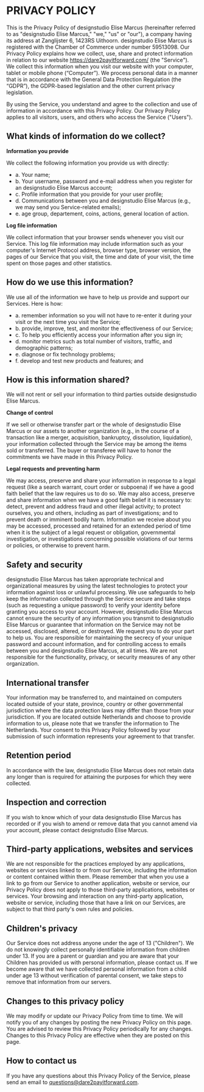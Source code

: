 # PRIVACY POLICY
This is the Privacy Policy of designstudio Elise Marcus (hereinafter referred to as "designstudio Elise Marcus," "we," "us" or "our"), a company having its address at Zanglijster 6, 1423RS Uithoorn. designstudio Elise Marcus is registered with the Chamber of Commerce under number 59513098. Our Privacy Policy explains how we collect, use, share and protect information in relation to our website https://dare2payitforward.com/ (the "Service"). We collect this information when you visit our website with your computer, tablet or mobile phone (“Computer”). We process personal data in a manner that is in accordance with the General Data Protection Regulation (the “GDPR”), the GDPR-based legislation and the other current privacy legislation.

By using the Service, you understand and agree to the collection and use of information in accordance with this Privacy Policy. Our Privacy Policy applies to all visitors, users, and others who access the Service ("Users").

## What kinds of information do we collect?
**Information you provide**

We collect the following information you provide us with directly:
* a. Your name;
* b. Your username, password and e-mail address when you register for an designstudio Elise
Marcus account;
* c. Profile information that you provide for your user profile;
* d. Communications between you and designstudio Elise Marcus (e.g., we may send you
Service-related emails);
* e. age group, departement, coins, actions, general location of action.

**Log file information**

We collect information that your browser sends whenever you visit our Service. This log file information may include information such as your computer's Internet Protocol address, browser type, browser version, the pages of our Service that you visit, the time and date of your visit, the time spent on those pages and other statistics.

## How do we use this information?
We use all of the information we have to help us provide and support our Services. Here is how:
* a. remember information so you will not have to re-enter it during your visit or the next time you visit the Service;
* b. provide, improve, test, and monitor the effectiveness of our Service;
* c. To help you efficiently access your information after you sign in;
* d. monitor metrics such as total number of visitors, traffic, and demographic patterns;
* e. diagnose or fix technology problems;
* f. develop and test new products and features; and

## How is this information shared?
We will not rent or sell your information to third parties outside designstudio Elise Marcus.

**Change of control**

If we sell or otherwise transfer part or the whole of designstudio Elise Marcus or our assets to another organization (e.g., in the course of a transaction like a merger, acquisition, bankruptcy, dissolution, liquidation), your information collected through the Service may be among the items sold or transferred. The buyer or transferee will have to honor the commitments we have made in this Privacy Policy.

**Legal requests and preventing harm**

We may access, preserve and share your information in response to a legal request (like a search warrant, court order or subpoena) if we have a good faith belief that the law requires us to do so. We may also access, preserve and share information when we have a good faith belief it is necessary to: detect, prevent and address fraud and other illegal activity; to protect ourselves, you and others, including as part of investigations; and to prevent death or imminent bodily harm. Information we receive about you may be accessed, processed and retained for an extended period of time when it is the subject of a legal request or obligation, governmental investigation, or investigations concerning possible violations of our terms or policies, or otherwise to prevent harm.

## Safety and security
designstudio Elise Marcus has taken appropriate technical and organizational measures by using the latest technologies to protect your information against loss or unlawful processing. We use safeguards to help keep the information collected through the Service secure and take steps (such as requesting a unique password) to verify your identity before granting you access to your account. However, designstudio Elise Marcus cannot ensure the security of any information you transmit to designstudio Elise Marcus or guarantee that information on the Service may not be accessed, disclosed, altered, or destroyed. We request you to do your part to help us. You are responsible for maintaining the secrecy of your unique password and account information, and for controlling access to emails between you and designstudio Elise Marcus, at all times. We are not responsible for the functionality, privacy, or security measures of any other organization.

## International transfer
Your information may be transferred to, and maintained on computers located outside of your state, province, country or other governmental jurisdiction where the data protection laws may differ than those from your jurisdiction. If you are located outside Netherlands and choose to provide information to us, please note that we transfer the information to The Netherlands. Your consent to this Privacy Policy followed by your submission of such information represents your agreement to that transfer.

## Retention period
In accordance with the law, designstudio Elise Marcus does not retain data any longer than is required for attaining the purposes for which they were collected.

## Inspection and correction
If you wish to know which of your data designstudio Elise Marcus has recorded or if you wish to amend or remove data that you cannot amend via your account, please contact designstudio Elise Marcus.

## Third-party applications, websites and services
We are not responsible for the practices employed by any applications, websites or services linked to or from our Service, including the information or content contained within them. Please remember that when you use a link to go from our Service to another application, website or service, our Privacy Policy does not apply to those third-party applications, websites or services. Your browsing and interaction on any third-party application, website or service, including those that have a link on our Services, are subject to that third party's own rules and policies.

## Children's privacy
Our Service does not address anyone under the age of 13 ("Children"). We do not knowingly collect personally identifiable information from children under 13. If you are a parent or guardian and you are aware that your Children has provided us with personal information, please contact us. If we become aware that we have collected personal information from a child under age 13 without verification of parental consent, we take steps to remove that information from our servers.

## Changes to this privacy policy
We may modify or update our Privacy Policy from time to time. We will notify you of any changes by posting the new Privacy Policy on this page. You are advised to review this Privacy Policy periodically for any changes. Changes to this Privacy Policy are effective when they are posted on this page.

## How to contact us
If you have any questions about this Privacy Policy of the Service, please send an email to questions@dare2payitforward.com.
